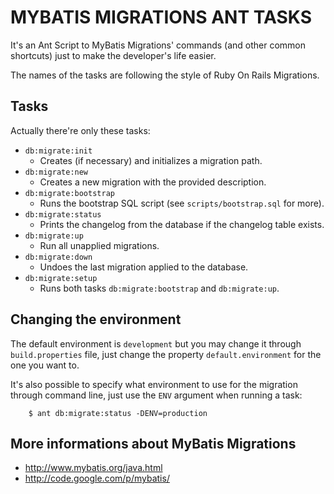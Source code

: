 MYBATIS MIGRATIONS ANT TASKS
===============================================================

It's an Ant Script to MyBatis Migrations' commands (and other common shortcuts) just to make the developer's life easier.

The names of the tasks are following the style of Ruby On Rails Migrations.

Tasks
-------------
Actually there're only these tasks:

- `db:migrate:init`
	* Creates (if necessary) and initializes a migration path.
- `db:migrate:new`
	* Creates a new migration with the provided description.
- `db:migrate:bootstrap`
	* Runs the bootstrap SQL script (see `scripts/bootstrap.sql` for more).
- `db:migrate:status`
	* Prints the changelog from the database if the changelog table exists.
- `db:migrate:up`
	* Run all unapplied migrations.
- `db:migrate:down`
	* Undoes the last migration applied to the database.
- `db:migrate:setup`
	* Runs both tasks `db:migrate:bootstrap` and `db:migrate:up`.

Changing the environment
-----------------------------------------------------------------
The default environment is `development` but you may change it through `build.properties` file, just change the property `default.environment` for the one you want to.

It's also possible to specify what environment to use for the migration through command line, just use the `ENV` argument when running a task:

		$ ant db:migrate:status -DENV=production 
		
More informations about MyBatis Migrations
--------------------------------------------

- http://www.mybatis.org/java.html
- http://code.google.com/p/mybatis/